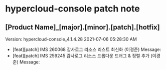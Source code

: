 # hypercloud-console patch note
## [Product Name]_[major].[minor].[patch].[hotfix]
Version: hypercloud-console_4.1.4.28
2021-07-06  05:28:30 AM
- [feat][patch] IMS 260068 감사로그 리소스 리스트 최신화 (이경준) 
    Message: 
- [feat][patch] IMS 259245 감사로그 리소스 드롭다운 드래그 & 정렬 추가 (이경준) 
    Message: 